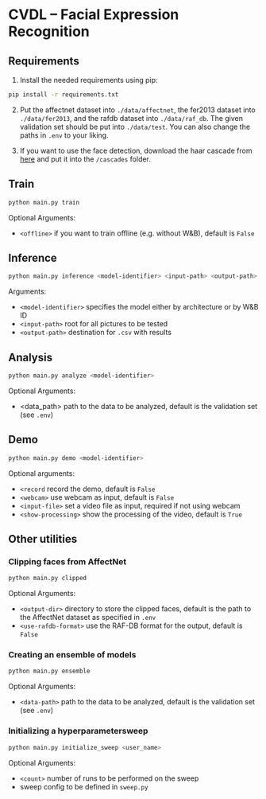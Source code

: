 # CVDL – Facial Expression Recognition

## Requirements

1. Install the needed requirements using pip:

```bash
pip install -r requirements.txt
```

2. Put the affectnet dataset into `./data/affectnet`, the fer2013 dataset into `./data/fer2013`, and the rafdb dataset into `./data/raf_db`. The given validation set should be put into `./data/test`. You can also change the paths in `.env` to your liking.

3. If you want to use the face detection, download the haar cascade from [here](https://github.com/opencv/opencv/blob/4.x/data/haarcascades/haarcascade_frontalface_default.xml) and put it into the `/cascades` folder.

## Train

```bash
python main.py train
```

Optional Arguments:

- `<offline>` if you want to train offline (e.g. without W&B), default is `False`

## Inference

```bash
python main.py inference <model-identifier> <input-path> <output-path>
```

Arguments:

- `<model-identifier>` specifies the model either by architecture or by W&B ID
- `<input-path>` root for all pictures to be tested
- `<output-path>` destination for `.csv` with results

## Analysis

```bash
python main.py analyze <model-identifier>
```

Optional Arguments:

- <data_path> path to the data to be analyzed, default is the validation set (see `.env`)

## Demo

```bash
python main.py demo <model-identifier> 
```

Optional arguments:
- `<record` record the demo, default is `False`
- `<webcam>` use webcam as input, default is `False`
- `<input-file>` set a video file as input, required if not using webcam
- `<show-processing>` show the processing of the video, default is `True`


## Other utilities

### Clipping faces from AffectNet

```bash
python main.py clipped
```

Optional Arguments:

- `<output-dir>` directory to store the clipped faces, default is the path to the AffectNet dataset as specified in `.env`
- `<use-rafdb-format>` use the RAF-DB format for the output, default is `False`

### Creating an ensemble of models

```bash
python main.py ensemble
```

Optional Arguments:

- `<data-path>` path to the data to be analyzed, default is the validation set (see `.env`)

### Initializing a hyperparametersweep

```bash
python main.py initialize_sweep <user_name>
```

Optional Arguments:

- `<count>` number of runs to be performed on the sweep
- sweep config to be defined in `sweep.py` 

